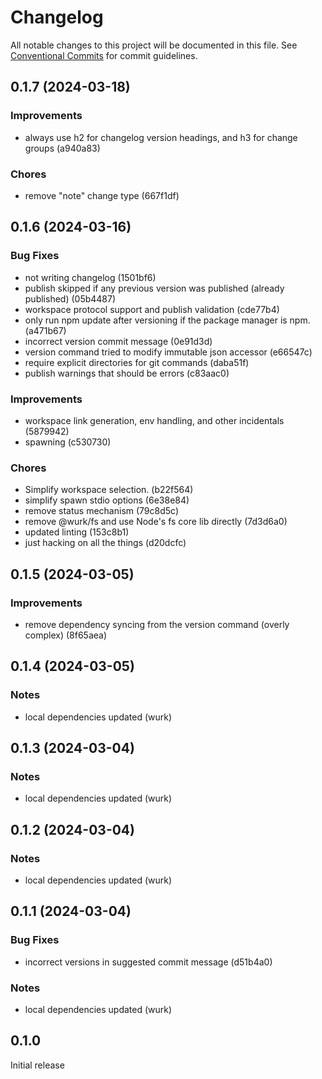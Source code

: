 # Changelog

All notable changes to this project will be documented in this file.
See [Conventional Commits](https://conventionalcommits.org) for commit guidelines.

## 0.1.7 (2024-03-18)

### Improvements

- always use h2 for changelog version headings, and h3 for change groups (a940a83)

### Chores

- remove "note" change type (667f1df)

## 0.1.6 (2024-03-16)

### Bug Fixes

- not writing changelog (1501bf6)
- publish skipped if any previous version was published (already published) (05b4487)
- workspace protocol support and publish validation (cde77b4)
- only run npm update after versioning if the package manager is npm. (a471b67)
- incorrect version commit message (0e91d3d)
- version command tried to modify immutable json accessor (e66547c)
- require explicit directories for git commands (daba51f)
- publish warnings that should be errors (c83aac0)

### Improvements

- workspace link generation, env handling, and other incidentals (5879942)
- spawning (c530730)

### Chores

- Simplify workspace selection. (b22f564)
- simplify spawn stdio options (6e38e84)
- remove status mechanism (79c8d5c)
- remove @wurk/fs and use Node's fs core lib directly (7d3d6a0)
- updated linting (153c8b1)
- just hacking on all the things (d20dcfc)

## 0.1.5 (2024-03-05)

### Improvements

- remove dependency syncing from the version command (overly complex) (8f65aea)

## 0.1.4 (2024-03-05)

### Notes

- local dependencies updated (wurk)

## 0.1.3 (2024-03-04)

### Notes

- local dependencies updated (wurk)

## 0.1.2 (2024-03-04)

### Notes

- local dependencies updated (wurk)

## 0.1.1 (2024-03-04)

### Bug Fixes

- incorrect versions in suggested commit message (d51b4a0)

### Notes

- local dependencies updated (wurk)

## 0.1.0

Initial release
